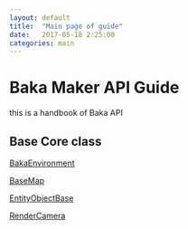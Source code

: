 ```yaml
---
layout: default
title:  "Main page of guide"
date:   2017-05-18 2:25:00
categories: main
---
```


# Baka Maker API Guide
this is a handbook of Baka API

## Base Core class
[BakaEnvironment](baka_environment.md)

[BaseMap](base_map.md)

[EntityObjectBase](e_objectbase.md)

[RenderCamera](render_camera.md)
